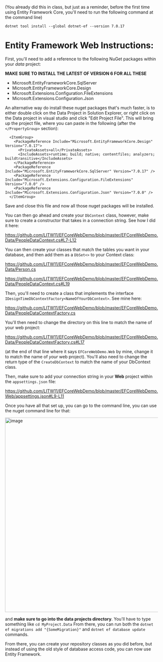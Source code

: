 (You already did this in class, but just as a reminder, before the first time using Entity Framework Core, you'll need to run the following command at the command line)

```
dotnet tool install --global dotnet-ef --version 7.0.17
```

# Entity Framework Web Instructions:

First, you'll need to add a reference to the following NuGet packages within your *data* project:


**MAKE SURE TO INSTALL THE LATEST OF VERSION 6 FOR ALL THESE**

* Microsoft.EntityFrameworkCore.SqlServer
* Microsoft.EntityFrameworkCore.Design
* Microsoft.Extensions.Configuration.FileExtensions
* Microsoft.Extensions.Configuration.Json

An alternative way do install these nuget packages that's much faster, is to either double click on the Data Project in Solution Explorer, or right click on the Data project in visual studio and click "Edit Project File". This will bring
up the project file, where you can paste in the following (after the `</PropertyGroup>` section):

```
  <ItemGroup>
    <PackageReference Include="Microsoft.EntityFrameworkCore.Design" Version="7.0.17">
      <PrivateAssets>all</PrivateAssets>
      <IncludeAssets>runtime; build; native; contentfiles; analyzers; buildtransitive</IncludeAssets>
    </PackageReference>
    <PackageReference Include="Microsoft.EntityFrameworkCore.SqlServer" Version="7.0.17" />
    <PackageReference Include="Microsoft.Extensions.Configuration.FileExtensions" Version="7.0.0" />
    <PackageReference Include="Microsoft.Extensions.Configuration.Json" Version="7.0.0" />
  </ItemGroup>
```

Save and close this file and now all those nuget packages will be installed.

You can then go ahead and create your `DbContext` class, however, make sure to create a constructor that takes in a connection string. See how I did it here:

https://github.com/LITW11/EFCoreWebDemo/blob/master/EFCoreWebDemo.Data/PeopleDataContext.cs#L7-L12

You can then create your classes that match the tables you want in your database, and then add them as a `DbSet<>` to your Context class:

https://github.com/LITW11/EFCoreWebDemo/blob/master/EFCoreWebDemo.Data/Person.cs

https://github.com/LITW11/EFCoreWebDemo/blob/master/EFCoreWebDemo.Data/PeopleDataContext.cs#L19

Then, you'll need to create a class that implements the interface `IDesignTimeDbContextFactory<NameOfYourDbContext>`. See mine here:

https://github.com/LITW11/EFCoreWebDemo/blob/master/EFCoreWebDemo.Data/PeopleDataContextFactory.cs

You'll then need to change the directory on this line to match the name of your web project:

https://github.com/LITW11/EFCoreWebDemo/blob/master/EFCoreWebDemo.Data/PeopleDataContextFactory.cs#L17

(at the end of that line where it says `EFCoreWebDemo.Web` by mine, change it to match the name of _your_ web project). You'll also need to change the return type of the `CreateDbContext` to match the name of your DbContext class.

Then, make sure to add your connection string in your **Web** project within the `appsettings.json` file:

https://github.com/LITW11/EFCoreWebDemo/blob/master/EFCoreWebDemo.Web/appsettings.json#L9-L11

Once you have all that set up, you can go to the command line, you can use the nuget command line for that:

<img width="641" alt="image" src="https://github.com/LITW11/EFCoreWebDemo/assets/159099703/35bcda9f-c706-458b-85ec-ac110bc61ea1">

and **make sure to go into the data projects directory**. You'll have to type something like `cd MyProject.Data` From there, you
can run both the `dotnet ef migrations add "{SomeMigration}"` and `dotnet ef database update` commands.

From there, you can create your repository classes as you did before, but instead of using the old style of database access code, you can now
use Entity Framework.

